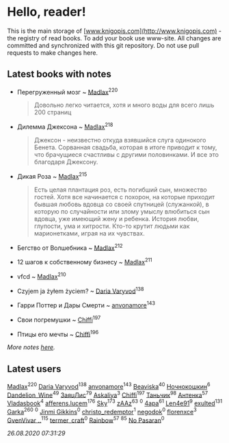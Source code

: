 # Hello, reader!
This is the main storage of [www.knigopis.com](http://www.knigopis.com) - the registry of read books.
To add your book use www-site. All changes are committed and synchronized with this git repository.
Do not use pull requests to make changes here.


## Latest books with notes
* Перегруженный мозг ~ [Madlax](users/158/158304782-vkontakte)<sup>220</sup>
    > Довольно легко читается, хотя и много воды для всего лишь 200 страниц

* Дилемма Джексона ~ [Madlax](users/158/158304782-vkontakte)<sup>218</sup>
    > Джексон - неизвестно откуда взявшийся слуга одинокого Бенета. Сорванная свадьба, которая в итоге приводит к тому, что брачущиеся счастливы с другими половинками. 
    > И все это благодаря Джексону.

* Дикая Роза ~ [Madlax](users/158/158304782-vkontakte)<sup>215</sup>
    > Есть целая плантация роз, есть погибший сын, множество гостей. Хотя все начинается с похорон, на которые приходит бывшая любовь вдовца со своей спутницей (служанкой), в которую по случайности или злому умыслу влюбиться сын вдовца, уже имеющий жену и ребенка. 
    > История любви, глупости, ума и хитрости.
    > Кто-то крутит людьми как марионетками, играя на их чувствах.

* Бегство от Волшебника ~ [Madlax](users/158/158304782-vkontakte)<sup>212</sup>

* 12 шагов к собственному бизнесу ~ [Madlax](users/158/158304782-vkontakte)<sup>211</sup>

* vfcd ~ [Madlax](users/158/158304782-vkontakte)<sup>210</sup>

* Czyjem ja żyłem życiem? ~ [Daria Varyvod](users/829/829893410524253-facebook)<sup>138</sup>

* Гарри Поттер и Дары Смерти ~ [anvonamore](users/595/5957175-vkontakte)<sup>143</sup>

* Свои погремушки ~ [Chiffi](users/105/105831994080785626680-google)<sup>197</sup>

* Птицы его мечты ~ [Chiffi](users/105/105831994080785626680-google)<sup>196</sup>


_More notes [here](latest_books_with_notes.md)._


## Latest users
[Madlax](users/158/158304782-vkontakte)<sup>220</sup> 
[Daria Varyvod](users/829/829893410524253-facebook)<sup>138</sup> 
[anvonamore](users/595/5957175-vkontakte)<sup>143</sup> 
[Beaviska](users/102/10202544960024508-facebook)<sup>40</sup> 
[Ночнокошкин](users/104/104299837-vkontakte)<sup>6</sup> 
[Dandelion_Wine](users/586/58602788-vkontakte)<sup>49</sup> 
[ЗаяцЛис](users/112/112388384595246311466-google)<sup>79</sup> 
[Askaliya](users/326/326783541-vkontakte)<sup>3</sup> 
[Chiffi](users/105/105831994080785626680-google)<sup>197</sup> 
[Таньчик](users/209/2096581563762610-facebook)<sup>98</sup> 
[Антенка](users/118/118158645037334943900-google)<sup>57</sup> 
[Vladasbook](users/221/221759364-yandex)<sup>4</sup> 
[afferens.lucem](users/196/196071655-vkontakte)<sup>176</sup> 
[Sky](users/118/118049897850017649660-googleplus)<sup>173</sup> 
[zAAz](users/202/202248233-vkontakte)<sup>63</sup> 
[](users/112/112786334705654109133-google)<sup>0</sup> 
[4apa](users/117/117392596378069249667-google)<sup>61</sup> 
[Len4e91](users/254/254448176-yandex)<sup>9</sup> 
[exulted](users/100/100599204551896265722-google)<sup>131</sup> 
[Garka](users/115/115753719718250012620-google)<sup>260</sup> 
[](users/104/104915951904734387490-google)<sup>0</sup> 
[Jinmi Gikkins](users/116/116590656999595569531-google)<sup>0</sup> 
[christo_redemptor](users/144/14490047-vkontakte)<sup>1</sup> 
[negodok](users/884/8841255-vkontakte)<sup>0</sup> 
[florenxce](users/113/113221536298663028563-googleplus)<sup>3</sup> 
[GvenVivar ..](users/158/158266434925901-facebook)<sup>115</sup> 
[termer_craft](users/342/34250840-vkontakte)<sup>0</sup> 
[Rainbow](users/109/109787328219839805802-google)<sup>57</sup> 
[](users/300/300123225-vkontakte)<sup>85</sup> 
[No Pasaran](users/878/87846211-vkontakte)<sup>0</sup> 


_26.08.2020 07:31:29_
